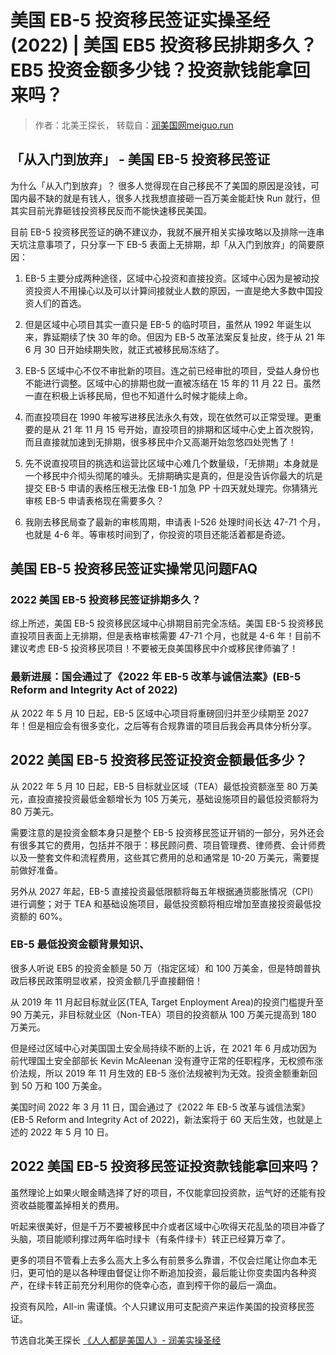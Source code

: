 # 美国 EB-5 投资移民签证实操圣经 (2022) | 美国 EB5 投资移民排期多久？EB5 投资金额多少钱？投资款钱能拿回来吗？

> 作者：北美王探长， 转载自：[润美国网meiguo.run](https://www.meiguo.run/post/%E7%BE%8E%E5%9B%BDeb-5%E6%8A%95%E8%B5%84%E7%A7%BB%E6%B0%91%E7%AD%BE%E8%AF%81%E5%AE%9E%E6%93%8D%E5%9C%A3%E7%BB%8F-2022-%E7%BE%8E%E5%9B%BDeb5%E6%8A%95%E8%B5%84%E7%A7%BB%E6%B0%91%E6%8E%92%E6%9C%9F%E5%A4%9A%E4%B9%85%EF%BC%9Feb5%E6%8A%95%E8%B5%84%E9%87%91%E9%A2%9D%E5%A4%9A%E5%B0%91%E9%92%B1%EF%BC%9F%E6%8A%95%E8%B5%84%E6%AC%BE%E9%92%B1%E8%83%BD%E6%8B%BF%E5%9B%9E%E6%9D%A5%E5%90%97%EF%BC%9F)

## 「从入门到放弃」 - 美国 EB-5 投资移民签证

为什么「从入门到放弃」？
很多人觉得现在自己移民不了美国的原因是没钱，可国内最不缺的就是有钱人，很多人找我想直接砸一百万美金能赶快 Run 就行，但其实目前光靠砸钱投资移民反而不能快速移民美国。

目前 EB-5 投资移民签证的确不建议办，我就不展开相关实操攻略以及排除一连串天坑注意事项了，只分享一下 EB-5 表面上无排期，却「从入门到放弃」的简要原因：

1. EB-5 主要分成两种途径，区域中心投资和直接投资。区域中心因为是被动投资投资人不用操心以及可以计算间接就业人数的原因，一直是绝大多数中国投资人们的首选。

2. 但是区域中心项目其实一直只是 EB-5 的临时项目，虽然从 1992 年诞生以来，靠延期续了快 30 年的命。但因为 EB-5 改革法案反复扯皮，终于从 21 年 6 月 30 日开始续期失败，就正式被移民局冻结了。

3. EB-5 区域中心不仅不审批新的项目。连之前已经审批的项目，受益人身份也不能进行调整。区域中心的排期也就一直被冻结在 15 年的 11 月 22 日。虽然一直在积极上诉移民局，但也不知道什么时候才能续上命。

4. 而直投项目在 1990 年被写进移民法永久有效，现在依然可以正常受理。更重要的是从 21 年 11 月 15 号开始，直投项目的排期和区域中心史上首次脱钩，而且直接就加速到无排期，很多移民中介又高潮开始忽悠四处兜售了！

5. 先不说直投项目的挑选和运营比区域中心难几个数量级，「无排期」本身就是一个移民中介彻头彻尾的噱头。无排期确实是真的，但是没告诉你最大的坑是提交 EB-5 申请的表格压根无法像 EB-1 加急 PP 十四天就处理完。你猜猜光审核 EB-5 申请表格现在需要多久？

6. 我刚去移民局查了最新的审核周期，申请表 I-526 处理时间长达 47-71 个月，也就是 4-6 年。等审核时间到了，你投资的项目还能活着都是奇迹。

## 美国 EB-5 投资移民签证实操常见问题FAQ

### 2022 美国 EB-5 投资移民签证排期多久？

综上所述，美国 EB-5 投资移民区域中心排期目前完全冻结。美国 EB-5 投资移民直投项目表面上无排期，但是表格审核需要 47-71 个月，也就是 4-6 年！目前不建议考虑 EB-5 投资移民项目！不要被无良美国移民中介或移民律师骗了！

### 最新进展：国会通过了《2022 年 EB-5 改革与诚信法案》(EB-5 Reform and Integrity Act of 2022)

从 2022 年 5 月 10 日起，EB-5 区域中心项目将重磅回归并至少续期至 2027 年！但是相应会有很多变化，之后等有合规靠谱的项目后我会再具体分析分享。

## 2022 美国 EB-5 投资移民签证投资金额最低多少？

从 2022 年 5 月 10 日起，EB-5 目标就业区域（TEA）最低投资额涨至 80 万美元，直投直接投资最低金额增长为 105 万美元，基础设施项目的最低投资额将为 80 万美元。

需要注意的是投资金额本身只是整个 EB-5 投资移民签证开销的一部分，另外还会有很多其它的费用，包括并不限于：移民顾问费、项目管理费、律师费、会计师费以及一整套文件和流程费用，这些其它费用的总和通常是 10-20 万美元，需要提前做好准备。

另外从 2027 年起，EB-5 直接投资最低限额将每五年根据通货膨胀情况（CPI）进行调整；对于 TEA 和基础设施项目，最低投资额将相应增加至直接投资最低投资额的 60%。

### EB-5 最低投资金额背景知识、

很多人听说 EB5 的投资金额是 50 万（指定区域）和 100 万美金，但是特朗普执政后移民政策明显收紧，投资金额几乎直接翻倍！

从 2019 年 11 月起目标就业区(TEA, Target Enployment Area)的投资门槛提升至 90 万美元，非目标就业区（Non-TEA）项目的投资额从 100 万美元提高到 180 万美元。

但是经过区域中心对美国国土安全局持续不断的上诉，在 2021 年 6 月成功因为前代理国土安全部部长 Kevin McAleenan 没有遵守正常的任职程序，无权颁布涨价法规，所以 2019 年 11 月生效的 EB-5 涨价法规被判为无效。投资金额重新回到 50 万和 100 万美金。

美国时间 2022 年 3 月 11 日，国会通过了《2022 年 EB-5 改革与诚信法案》(EB-5 Reform and Integrity Act of 2022)，新法案将于 60 天后生效，也就是上述的 2022 年 5 月 10 日。

## 2022 美国 EB-5 投资移民签证投资款钱能拿回来吗？

虽然理论上如果火眼金睛选择了好的项目，不仅能拿回投资款，运气好的还能有投资收益能覆盖掉相关的费用。

听起来很美好，但是千万不要被移民中介或者区域中心吹得天花乱坠的项目冲昏了头脑，项目能顺利撑过两年临时绿卡（有条件绿卡）转正已经算万幸了。

更多的项目不管看上去多么高大上多么有前景多么靠谱，不仅会烂尾让你血本无归，更可怕的是以各种理由督促让你不断追加投资，最后能让你变卖国内各种资产，在绿卡转正前充分利用你的侥幸心态，直到榨干你的最后一滴血。

投资有风险，All-in 需谨慎。个人只建议用可支配资产来运作美国的投资移民签证。

节选自北美王探长 [《人人都是美国人》- 润美实操圣经](https://bit.ly/3EuOG7P)
